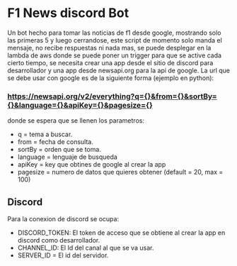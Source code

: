 
# F1 News discord Bot

Un bot hecho para tomar las noticias de f1 desde google, mostrando solo las primeras 5 y luego cerrandose, este script de momento solo manda el mensaje, no recibe respuestas ni nada mas, se puede desplegar en la lambda de aws donde se puede poner un trigger para que se active cada cierto tiempo, se necesita crear una app desde el sitio de discord para desarrollador y una app desde newsapi.org para la api de google. La url que se debe usar con google es de la siguiente forma (ejemplo en python):

### https://newsapi.org/v2/everything?q={}&from={}&sortBy={}&language={}&apiKey={}&pagesize={}

donde se espera que se llenen los parametros: 
- q = tema a buscar. 
- from = fecha de consulta. 
- sortBy = orden que se toma. 
- language = lenguaje de busqueda
- apiKey = key que obtines de google al crear la app
- pagesize = numero de datos que quieres obtener (default = 20, max = 100)

## Discord

Para la conexion de discord se ocupa:
- DISCORD_TOKEN: El token de acceso que se obtiene al crear la app en discord como desarrollador.
- CHANNEL_ID: El Id del canal al que se va usar.
- SERVER_ID = El id del servidor. 
